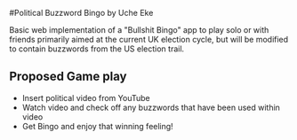 #Political Buzzword Bingo 
by Uche Eke

Basic web implementation of a "Bullshit Bingo" app to play solo or with friends
primarily aimed at the current UK election cycle, but will be modified to contain buzzwords 
from the US election trail.

## Proposed Game play

- Insert political video from YouTube
- Watch video and check off any buzzwords that have been used within video 
- Get Bingo and enjoy that winning feeling!


